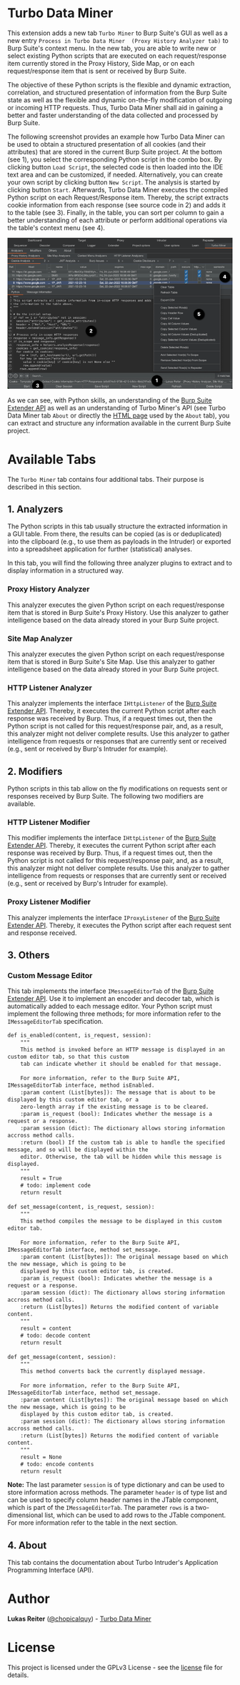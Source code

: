 # Turbo Data Miner

This extension adds a new tab `Turbo Miner` to Burp Suite's GUI as well as a new entry `Process in Turbo Data Miner 
(Proxy History Analyzer tab)` to Burp Suite's context menu. In the new tab, you are able to write new or select 
existing Python scripts that are executed on each request/response item currently stored in the Proxy History, Side 
Map, or on each request/response item that is sent or received by Burp Suite.  
  
The objective of these Python scripts is the flexible and dynamic extraction, correlation, and structured
presentation of information from the Burp Suite state as well as the flexible and dynamic on-the-fly modification
of outgoing or incoming HTTP requests. Thus, Turbo Data Miner shall aid in gaining a better and faster understanding of
the data collected and processed by Burp Suite.

The following screenshot provides an example how Turbo Data Miner can be used to obtain a structured presentation of all 
cookies (and their attributes) that are stored in the current Burp Suite project. At the bottom (see 1), you select 
the corresponding Python script in the combo box. By clicking button `Load Script`, the selected 
code is then loaded into the IDE text area and can be customized, if needed. Alternatively, you can create your own 
script by clicking button `New Script`. The analysis is started by clicking button `Start`. Afterwards, Turbo Data Miner 
executes the compiled Python script on each Request/Response item. Thereby, the script extracts cookie information 
from each response (see source code in 2) and adds it to the table (see 3). Finally, in the table, you can sort per 
column to gain a better understanding of each attribute or perform additional operations via the table's context menu 
(see 4).

![Turbo Data Miner's Proxy History Analyzer](example.png)

As we can see, with Python skills, an understanding of the 
[Burp Suite Extender API](https://portswigger.net/Burp/extender/api/index.html) as well as an understanding of Turbo 
Miner's API (see Turbo Data Miner tab `About` or directly the 
[HTML page](https://github.com/chopicalqui/TurboDataMiner/blob/master/turbodataminer/about.html) used by the `About` tab), 
you can extract and structure any information available in the current Burp Suite project.


# Available Tabs

The `Turbo Miner` tab contains four additional tabs. Their purpose is described in this section.

## 1. Analyzers

The Python scripts in this tab usually structure the extracted information in a GUI table. From there, 
the results can be copied (as is or deduplicated) into the clipboard (e.g., to use them as payloads in the Intruder) 
or exported into a spreadsheet application for further (statistical) analyses.  
  
In this tab, you will find the following three analyzer plugins to extract and to display information in a 
structured way.

### Proxy History Analyzer

This analyzer executes the given Python script on each request/response item that is stored in Burp Suite's Proxy 
History. Use this analyzer to gather intelligence based on the data already stored in your Burp Suite project.

### Site Map Analyzer

This analyzer executes the given Python script on each request/response item that is stored in Burp Suite's Site 
Map. Use this analyzer to gather intelligence based on the data already stored in your Burp Suite project.

### HTTP Listener Analyzer

This analyzer implements the interface `IHttpListener` of the 
[Burp Suite Extender API](https://portswigger.net/Burp/extender/api/index.html). Thereby, it executes the current 
Python script after each response was received by Burp. Thus, if a request times out, then the Python script is not 
called for this request/response pair, and, as a result, this analyzer might not deliver complete results. Use this 
analyzer to gather intelligence from requests or responses that are currently sent or received (e.g., sent or 
received by Burp's Intruder for example).

## 2. Modifiers

Python scripts in this tab allow on the fly modifications on requests sent or responses received by Burp Suite. The 
following two modifiers are available.

### HTTP Listener Modifier

This modifier implements the interface `IHttpListener` of the 
[Burp Suite Extender API](https://portswigger.net/Burp/extender/api/index.html). Thereby, it executes the current 
Python script after each response was received by Burp. Thus, if a request times out, then the Python script is not 
called for this request/response pair, and, as a result, this analyzer might not deliver complete results. Use this 
analyzer to gather intelligence from requests or responses that are currently sent or received (e.g., sent or 
received by Burp's Intruder for example).

### Proxy Listener Modifier

This analyzer implements the interface `IProxyListener` of the 
[Burp Suite Extender API](https://portswigger.net/Burp/extender/api/index.html). Thereby, it executes the Python 
script after each request sent and response received.

## 3. Others

### Custom Message Editor

This tab implements the interface `IMessageEditorTab` of the 
[Burp Suite Extender API](https://portswigger.net/Burp/extender/api/index.html). Use it to implement an encoder 
and decoder tab, which is automatically added to each message editor. Your Python script must implement the following 
three methods; for more information refer to the `IMessageEditorTab` specification.

    def is_enabled(content, is_request, session):
        """
        This method is invoked before an HTTP message is displayed in an custom editor tab, so that this custom 
        tab can indicate whether it should be enabled for that message.
        
        For more information, refer to the Burp Suite API, IMessageEditorTab interface, method isEnabled.
        :param content (List[bytes]): The message that is about to be displayed by this custom editor tab, or a 
        zero-length array if the existing message is to be cleared.
        :param is_request (bool): Indicates whether the message is a request or a response.
        :param session (dict): The dictionary allows storing information accross method calls.
        :return (bool) If the custom tab is able to handle the specified message, and so will be displayed within the 
        editor. Otherwise, the tab will be hidden while this message is displayed.
	    """
        result = True
        # todo: implement code
        return result
    
    def set_message(content, is_request, session):
        """
        This method compiles the message to be displayed in this custom editor tab.
        
        For more information, refer to the Burp Suite API, IMessageEditorTab interface, method set_message.
        :param content (List[bytes]): The original message based on which the new message, which is going to be 
        displayed by this custom editor tab, is created.
        :param is_request (bool): Indicates whether the message is a request or a response.
        :param session (dict): The dictionary allows storing information accross method calls.
        :return (List[bytes]) Returns the modified content of variable content.
        """
        result = content
        # todo: decode content
        return result
    
    def get_message(content, session):
        """
        This method converts back the currently displayed message.
        
        For more information, refer to the Burp Suite API, IMessageEditorTab interface, method set_message.
        :param content (List[bytes]): The original message based on which the new message, which is going to be 
        displayed by this custom editor tab, is created.
        :param session (dict): The dictionary allows storing information accross method calls.
        :return (List[bytes]) Returns the modified content of variable content.
        """
        result = None
        # todo: encode contents
        return result

**Note:** The last parameter `session` is of type dictionary and can be used to store information across methods. 
The parameter `header` is of type list and can be used to specify column header names in the JTable component, 
which is part of the `IMessageEditorTab`. The parameter `rows` is a two-dimensional list, which can be used to add 
rows to the JTable component. For more information refer to the table in the next section.

## 4. About

This tab contains the documentation about Turbo Intruder's Application Programming Interface (API).


# Author

**Lukas Reiter** ([@chopicalquy](https://twitter.com/chopicalquy)) - 
[Turbo Data Miner](https://github.com/chopicalqui/TurboDataMiner)

# License

This project is licensed under the GPLv3 License - see the 
[license](https://github.com/chopicalqui/TurboDataMiner/blob/master/LICENSE) file for details.